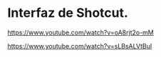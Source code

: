 
# Interfaz de Shotcut.

https://www.youtube.com/watch?v=oA8rjt2o-mM


https://www.youtube.com/watch?v=sLBsALVtBuI

